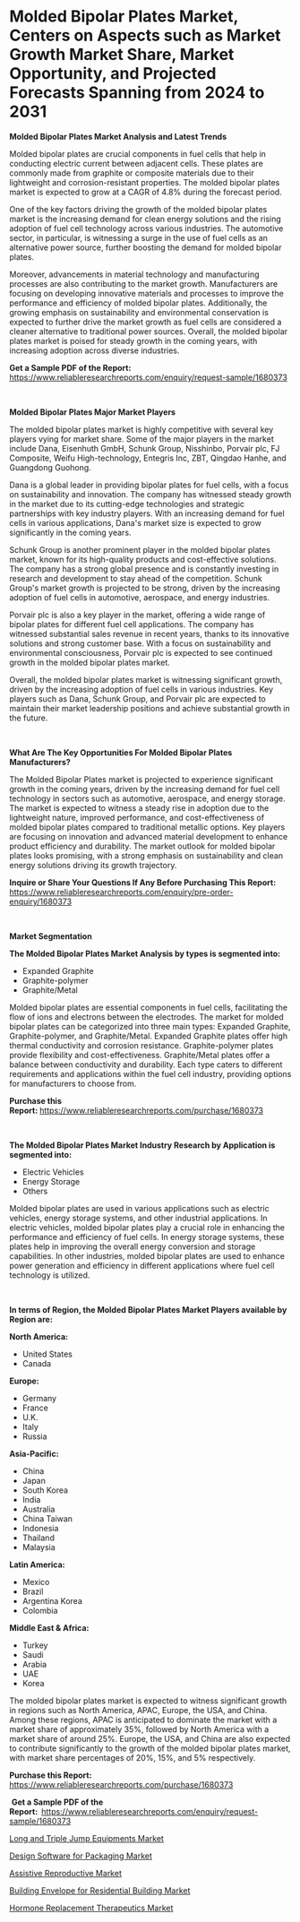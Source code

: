 <p><h1>Molded Bipolar Plates Market, Centers on Aspects such as Market Growth Market Share, Market Opportunity, and Projected Forecasts Spanning from 2024 to 2031</h1></p><p><strong>Molded Bipolar Plates Market Analysis and Latest Trends</strong></p>
<p><p>Molded bipolar plates are crucial components in fuel cells that help in conducting electric current between adjacent cells. These plates are commonly made from graphite or composite materials due to their lightweight and corrosion-resistant properties. The molded bipolar plates market is expected to grow at a CAGR of 4.8% during the forecast period.</p><p>One of the key factors driving the growth of the molded bipolar plates market is the increasing demand for clean energy solutions and the rising adoption of fuel cell technology across various industries. The automotive sector, in particular, is witnessing a surge in the use of fuel cells as an alternative power source, further boosting the demand for molded bipolar plates.</p><p>Moreover, advancements in material technology and manufacturing processes are also contributing to the market growth. Manufacturers are focusing on developing innovative materials and processes to improve the performance and efficiency of molded bipolar plates. Additionally, the growing emphasis on sustainability and environmental conservation is expected to further drive the market growth as fuel cells are considered a cleaner alternative to traditional power sources. Overall, the molded bipolar plates market is poised for steady growth in the coming years, with increasing adoption across diverse industries.</p></p>
<p><strong>Get a Sample PDF of the Report:&nbsp;</strong> <a href="https://www.reliableresearchreports.com/enquiry/request-sample/1680373">https://www.reliableresearchreports.com/enquiry/request-sample/1680373</a></p>
<p>&nbsp;</p>
<p><strong>Molded Bipolar Plates Major Market Players</strong></p>
<p><p>The molded bipolar plates market is highly competitive with several key players vying for market share. Some of the major players in the market include Dana, Eisenhuth GmbH, Schunk Group, Nisshinbo, Porvair plc, FJ Composite, Weifu High-technology, Entegris Inc, ZBT, Qingdao Hanhe, and Guangdong Guohong.</p><p>Dana is a global leader in providing bipolar plates for fuel cells, with a focus on sustainability and innovation. The company has witnessed steady growth in the market due to its cutting-edge technologies and strategic partnerships with key industry players. With an increasing demand for fuel cells in various applications, Dana's market size is expected to grow significantly in the coming years.</p><p>Schunk Group is another prominent player in the molded bipolar plates market, known for its high-quality products and cost-effective solutions. The company has a strong global presence and is constantly investing in research and development to stay ahead of the competition. Schunk Group's market growth is projected to be strong, driven by the increasing adoption of fuel cells in automotive, aerospace, and energy industries.</p><p>Porvair plc is also a key player in the market, offering a wide range of bipolar plates for different fuel cell applications. The company has witnessed substantial sales revenue in recent years, thanks to its innovative solutions and strong customer base. With a focus on sustainability and environmental consciousness, Porvair plc is expected to see continued growth in the molded bipolar plates market.</p><p>Overall, the molded bipolar plates market is witnessing significant growth, driven by the increasing adoption of fuel cells in various industries. Key players such as Dana, Schunk Group, and Porvair plc are expected to maintain their market leadership positions and achieve substantial growth in the future.</p></p>
<p>&nbsp;</p>
<p><strong>What Are The Key Opportunities For Molded Bipolar Plates Manufacturers?</strong></p>
<p><p>The Molded Bipolar Plates market is projected to experience significant growth in the coming years, driven by the increasing demand for fuel cell technology in sectors such as automotive, aerospace, and energy storage. The market is expected to witness a steady rise in adoption due to the lightweight nature, improved performance, and cost-effectiveness of molded bipolar plates compared to traditional metallic options. Key players are focusing on innovation and advanced material development to enhance product efficiency and durability. The market outlook for molded bipolar plates looks promising, with a strong emphasis on sustainability and clean energy solutions driving its growth trajectory.</p></p>
<p><strong>Inquire or Share Your Questions If Any Before Purchasing This Report:</strong> <a href="https://www.reliableresearchreports.com/enquiry/pre-order-enquiry/1680373">https://www.reliableresearchreports.com/enquiry/pre-order-enquiry/1680373</a></p>
<p>&nbsp;</p>
<p><strong>Market Segmentation</strong></p>
<p><strong>The Molded Bipolar Plates Market Analysis by types is segmented into:</strong></p>
<p><ul><li>Expanded Graphite</li><li>Graphite-polymer</li><li>Graphite/Metal</li></ul></p>
<p><p>Molded bipolar plates are essential components in fuel cells, facilitating the flow of ions and electrons between the electrodes. The market for molded bipolar plates can be categorized into three main types: Expanded Graphite, Graphite-polymer, and Graphite/Metal. Expanded Graphite plates offer high thermal conductivity and corrosion resistance. Graphite-polymer plates provide flexibility and cost-effectiveness. Graphite/Metal plates offer a balance between conductivity and durability. Each type caters to different requirements and applications within the fuel cell industry, providing options for manufacturers to choose from.</p></p>
<p><strong>Purchase this Report:&nbsp;</strong><a href="https://www.reliableresearchreports.com/purchase/1680373">https://www.reliableresearchreports.com/purchase/1680373</a></p>
<p>&nbsp;</p>
<p><strong>The Molded Bipolar Plates Market Industry Research by Application is segmented into:</strong></p>
<p><ul><li>Electric Vehicles</li><li>Energy Storage</li><li>Others</li></ul></p>
<p><p>Molded bipolar plates are used in various applications such as electric vehicles, energy storage systems, and other industrial applications. In electric vehicles, molded bipolar plates play a crucial role in enhancing the performance and efficiency of fuel cells. In energy storage systems, these plates help in improving the overall energy conversion and storage capabilities. In other industries, molded bipolar plates are used to enhance power generation and efficiency in different applications where fuel cell technology is utilized.</p></p>
<p>&nbsp;</p>
<p><strong>In terms of Region, the Molded Bipolar Plates Market Players available by Region are:</strong></p>
<p>
    <p> <strong> North America: </strong>
        <ul>
            <li>United States</li>
            <li>Canada</li>
        </ul>
        </p> 
    <p> <strong> Europe: </strong>
        <ul>
            <li>Germany</li>
            <li>France</li>
            <li>U.K.</li>
            <li>Italy</li>
            <li>Russia</li>
        </ul>
        </p> 
    <p> <strong> Asia-Pacific: </strong>
        <ul>
            <li>China</li>
            <li>Japan</li>
            <li>South Korea</li>
            <li>India</li>
            <li>Australia</li>
            <li>China Taiwan</li>
            <li>Indonesia</li>
            <li>Thailand</li>
            <li>Malaysia</li>
        </ul>
        </p> 
    <p> <strong> Latin America: </strong>
        <ul>
            <li>Mexico</li>
            <li>Brazil</li>
            <li>Argentina Korea</li>
            <li>Colombia</li>
        </ul>
        </p> 
    <p> <strong> Middle East & Africa: </strong>
        <ul>
            <li>Turkey</li>
            <li>Saudi</li>
            <li>Arabia</li>
            <li>UAE</li>
            <li>Korea</li>
        </ul>
    </p>
    </p>
<p><p>The molded bipolar plates market is expected to witness significant growth in regions such as North America, APAC, Europe, the USA, and China. Among these regions, APAC is anticipated to dominate the market with a market share of approximately 35%, followed by North America with a market share of around 25%. Europe, the USA, and China are also expected to contribute significantly to the growth of the molded bipolar plates market, with market share percentages of 20%, 15%, and 5% respectively.</p></p>
<p><strong>Purchase this Report: </strong><a href="https://www.reliableresearchreports.com/purchase/1680373">https://www.reliableresearchreports.com/purchase/1680373</a></p>
<p>&nbsp;<strong>Get a Sample PDF of the Report:&nbsp;&nbsp;</strong><a href="https://www.reliableresearchreports.com/enquiry/request-sample/1680373">https://www.reliableresearchreports.com/enquiry/request-sample/1680373</a></p>
<p><strong></strong></p>
<p><p><a href="https://medium.com/@joerobertson75f/long-and-triple-jump-equipments-market-share-evolution-and-market-growth-trends-2024-2031-b220b00a7cdc">Long and Triple Jump Equipments Market</a></p><p><a href="https://medium.com/@joerobertson75f/analyzing-design-software-for-packaging-market-global-industry-perspective-and-forecast-2024-to-e9f200f00dd4">Design Software for Packaging Market</a></p><p><a href="https://medium.com/@joerobertson75f/assistive-reproductive-market-analysis-its-cagr-market-segmentation-and-global-industry-overview-99135e8f425f">Assistive Reproductive Market</a></p><p><a href="https://medium.com/@joerobertson75f/building-envelope-for-residential-building-nbsp-market-focuses-on-market-share-size-and-projected-831221795cc0">Building Envelope for Residential Building Market</a></p><p><a href="https://medium.com/p/2bd4a7d5ba1e/edit">Hormone Replacement Therapeutics Market</a></p></p>